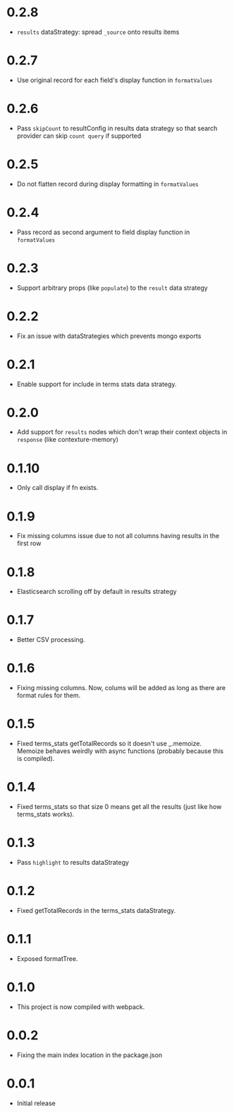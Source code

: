 ﻿# 0.2.8
* `results` dataStrategy: spread `_source` onto results items

# 0.2.7
* Use original record for each field's display function in `formatValues`

# 0.2.6
* Pass `skipCount` to resultConfig in results data strategy so that search provider can skip `count query` if supported

# 0.2.5
* Do not flatten record during display formatting in `formatValues`

# 0.2.4
* Pass record as second argument to field display function in `formatValues` 

# 0.2.3
* Support arbitrary props (like `populate`) to the `result` data strategy

# 0.2.2
* Fix an issue with dataStrategies which prevents mongo exports

# 0.2.1
* Enable support for include in terms stats data strategy.

# 0.2.0
* Add support for `results` nodes which don't wrap their context objects in `response` (like contexture-memory)

# 0.1.10
* Only call display if fn exists.

# 0.1.9
* Fix missing columns issue due to not all columns having results in the first row

# 0.1.8
* Elasticsearch scrolling off by default in results strategy

# 0.1.7
* Better CSV processing.

# 0.1.6
* Fixing missing columns. Now, colums will be added as long as there
  are format rules for them.

# 0.1.5
* Fixed terms_stats getTotalRecords so it doesn't use _.memoize.
  Memoize behaves weirdly with async functions (probably because this
  is compiled).

# 0.1.4
* Fixed terms_stats so that size 0 means get all the results (just like how terms_stats works).

# 0.1.3
* Pass `highlight` to results dataStrategy

# 0.1.2
* Fixed getTotalRecords in the terms_stats dataStrategy.

# 0.1.1
* Exposed formatTree.

# 0.1.0
* This project is now compiled with webpack.

# 0.0.2
* Fixing the main index location in the package.json

# 0.0.1
* Initial release
